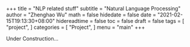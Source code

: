 +++
title = "NLP related stuff"
subtitle = "Natural Language Processing"
author = "Zhenghao Wu"
math = false
hidedate = false
date = "2021-02-15T19:13:30+08:00"
hidereadtime = false
toc = false
draft = false
tags = [
    "project",
]
categories = [
    "Project",
]
menu = "main"
+++

Under Construction...
